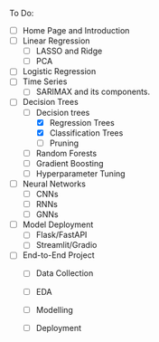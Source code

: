 To Do:
- [ ] Home Page and Introduction
- [ ] Linear Regression
    - [ ] LASSO and Ridge
    - [ ] PCA
- [ ] Logistic Regression
- [ ] Time Series
    - [ ] SARIMAX and its components.
- [ ] Decision Trees
    - [ ] Decision trees
        - [x] Regression Trees
        - [x] Classification Trees
        - [ ] Pruning
    - [ ] Random Forests
    - [ ] Gradient Boosting
    - [ ] Hyperparameter Tuning
- [ ] Neural Networks
    - [ ] CNNs
    - [ ] RNNs
    - [ ] GNNs
- [ ] Model Deployment
    - [ ] Flask/FastAPI
    - [ ] Streamlit/Gradio
- [ ] End-to-End Project
    - [ ] Data Collection
    - [ ] EDA
    - [ ] Modelling
    - [ ] Deployment
    